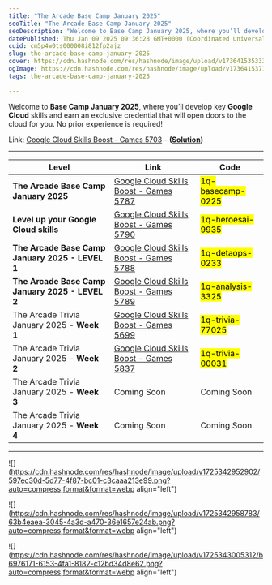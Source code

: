 ```yaml
---
title: "The Arcade Base Camp January 2025"
seoTitle: "The Arcade Base Camp January 2025"
seoDescription: "Welcome to Base Camp January 2025, where you’ll develop key Google Cloud skills and earn an exclusive credential that will open doors to the cloud for you."
datePublished: Thu Jan 09 2025 09:36:28 GMT+0000 (Coordinated Universal Time)
cuid: cm5p4w0ts000008i812fp2ajz
slug: the-arcade-base-camp-january-2025
cover: https://cdn.hashnode.com/res/hashnode/image/upload/v1736415353339/f2f38edc-15b0-4d87-835a-afc759066eb7.png
ogImage: https://cdn.hashnode.com/res/hashnode/image/upload/v1736415371876/fc7933f8-2c9b-42c4-a8e0-fbbb39c18787.png
tags: the-arcade-base-camp-january-2025

---
```


Welcome to **Base Camp January 2025**, where you’ll develop key **Google Cloud** skills and earn an exclusive credential that will open doors to the cloud for you. No prior experience is required!

Link: [Google Cloud Skills Boost - Games 5703](https://www.cloudskillsboost.google/games/5703/labs/36448) - **(**[**Solution**](https://eplus.dev/start-here-dont-skip-this-arcade-lab)**)**

---

| **Level** | **Link** | **Code** |
| --- | --- | --- |
| **The Arcade Base Camp January 2025** | [Google Cloud Skills Boost - Games 5787](https://www.cloudskillsboost.google/games/5787) | <mark>1q-basecamp-0225</mark> |
| **Level up your Google Cloud skills** | [Google Cloud Skills Boost - Games 5790](https://www.cloudskillsboost.google/games/5790?utm_source=qwiklabs&utm_medium=lp&utm_campaign=level3-Janurary-arcade25) | <mark>1q-heroesai-9935</mark> |
| **The Arcade Base Camp January 2025 - LEVEL 1** | [Google Cloud Skills Boost - Games 5788](https://www.cloudskillsboost.google/games/5788?utm_source=qwiklabs&utm_medium=lp&utm_campaign=level1-Janurary-arcade25) | <mark>1q-detaops-0233</mark> |
| **The Arcade Base Camp January 2025 - LEVEL 2** | [Google Cloud Skills Boost - Games 5789](https://www.cloudskillsboost.google/games/5789?utm_source=qwiklabs&utm_medium=lp&utm_campaign=level2-Janurary-arcade25) | <mark>1q-analysis-3325</mark> |
| The Arcade Trivia January 2025 - **Week 1** | [Google Cloud Skills Boost - Games 5699](https://www.cloudskillsboost.google/games/5699) | <mark>1q-trivia-77025</mark> |
| The Arcade Trivia January 2025 - **Week 2** | [Google Cloud Skills Boost - Games 5837](https://www.cloudskillsboost.google/games/5837) | <mark>1q-trivia-00031</mark> |
| The Arcade Trivia January 2025 - **Week 3** | Coming Soon | Coming Soon |
| The Arcade Trivia January 2025 - **Week 4** | Coming Soon | Coming Soon |

---

![](https://cdn.hashnode.com/res/hashnode/image/upload/v1725342952902/597ec30d-5d77-4f87-bc01-c3caaa213e99.png?auto=compress,format&format=webp align="left")

![](https://cdn.hashnode.com/res/hashnode/image/upload/v1725342958783/63b4eaea-3045-4a3d-a470-36e1657e24ab.png?auto=compress,format&format=webp align="left")

![](https://cdn.hashnode.com/res/hashnode/image/upload/v1725343005312/b6976171-6153-4fa1-8182-c12bd34d8e62.png?auto=compress,format&format=webp align="left")